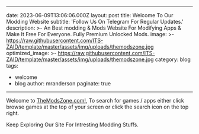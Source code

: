 
---
date: 2023-06-09T13:06:06.000Z
layout: post
title: Welcome To Our Modding Website
subtitle: 'Follow Us On Telegram For Regular Updates.'
description: >-
  An Best modding & Mods Website For Modifying Apps & Make It Free For Everyone.
  Fully Premium Unlocked Mods.
image: >-
  https://raw.githubusercontent.com/ITS-ZAID/template/master/assets/img/uploads/themodszone.jpg
optimized_image: >-
  https://raw.githubusercontent.com/ITS-ZAID/template/master/assets/img/uploads/themodszone.jpg
category: blog
tags:
  - welcome
  - blog
author: mranderson
paginate: true
---

Welcome to <a href="#">TheModsZone.com!</a>, To search for games / apps either click browse games at the top of your screen or click the search icon on the top right.


Keep Exploring Our Site For Intresting Modding Stuffs.
